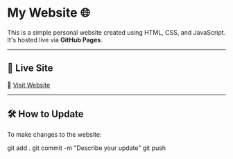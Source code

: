 # My Website 🌐

This is a simple personal website created using HTML, CSS, and JavaScript.  
It's hosted live via **GitHub Pages**.

---

## 🚀 Live Site  
🔗 [Visit Website](https://jamledgend.github.io/My-Website/)

---

## 🛠️ How to Update

To make changes to the website:

git add .
git commit -m "Describe your update"
git push
